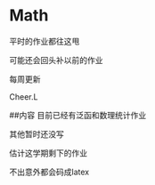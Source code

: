 # Math
平时的作业都往这甩

可能还会回头补以前的作业

每周更新

Cheer.L

##内容
目前已经有泛函和数理统计作业

其他暂时还没写

估计这学期剩下的作业

不出意外都会码成latex
